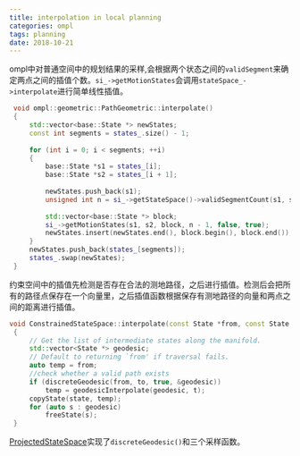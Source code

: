 ```yaml
---
title: interpolation in local planning
categories: ompl
tags: planning
date: 2018-10-21
---
```


ompl中对普通空间中的规划结果的采样,会根据两个状态之间的`validSegment`来确定两点之间的插值个数。`si_->getMotionStates`会调用`stateSpace_->interpolate`进行简单线性插值。

```c++
 void ompl::geometric::PathGeometric::interpolate()
 {
     std::vector<base::State *> newStates;
     const int segments = states_.size() - 1;
 
     for (int i = 0; i < segments; ++i)
     {
         base::State *s1 = states_[i];
         base::State *s2 = states_[i + 1];
 
         newStates.push_back(s1);
         unsigned int n = si_->getStateSpace()->validSegmentCount(s1, s2);
 
         std::vector<base::State *> block;
         si_->getMotionStates(s1, s2, block, n - 1, false, true);
         newStates.insert(newStates.end(), block.begin(), block.end());
     }
     newStates.push_back(states_[segments]);
     states_.swap(newStates);
 }
```

约束空间中的插值先检测是否存在合法的测地路径，之后进行插值。检测后会把所有的路径点保存在一个向量里，之后插值函数根据保存有测地路径的向量和两点之间的距离进行插值。

```c++
void ConstrainedStateSpace::interpolate(const State *from, const State *to, const double t,   State *state) const
 {
     // Get the list of intermediate states along the manifold.
     std::vector<State *> geodesic;
     // Default to returning `from' if traversal fails.
     auto temp = from;
     //check whether a valid path exists
     if (discreteGeodesic(from, to, true, &geodesic))
         temp = geodesicInterpolate(geodesic, t);
     copyState(state, temp);
     for (auto s : geodesic)
         freeState(s);
 }
```

[ProjectedStateSpace](http://ompl.kavrakilab.org/ProjectedStateSpace_8cpp_source.html)实现了`discreteGeodesic()`和三个采样函数。